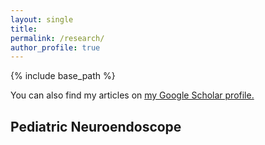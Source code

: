 ```yaml
---
layout: single
title:
permalink: /research/
author_profile: true
---
```


{% include base_path %}

You can also find my articles on <u><a href="{{author.googlescholar}}">my Google Scholar profile</a>.</u>

## Pediatric Neuroendoscope


